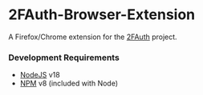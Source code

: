# 2FAuth-Browser-Extension

A Firefox/Chrome extension for the [2FAuth](https://github.com/Bubka/2FAuth) project.

### Development Requirements

- [NodeJS](https://nodejs.com) v18
- [NPM](https://npmjs.com) v8 (included with Node)

